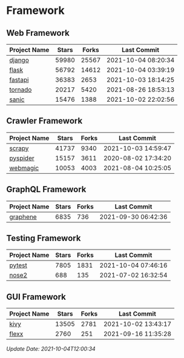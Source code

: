 # Framework

## Web Framework
| Project Name | Stars | Forks | Last Commit |
| ------------ | ----- | ----- | ----------- |
| [django](https://github.com/django/django) | 59980 | 25567 | 2021-10-04 08:20:34 |
| [flask](https://github.com/pallets/flask) | 56792 | 14612 | 2021-10-04 03:39:19 |
| [fastapi](https://github.com/tiangolo/fastapi) | 36383 | 2653 | 2021-10-03 18:14:25 |
| [tornado](https://github.com/tornadoweb/tornado) | 20217 | 5420 | 2021-08-26 18:53:13 |
| [sanic](https://github.com/sanic-org/sanic) | 15476 | 1388 | 2021-10-02 22:02:56 |

## Crawler Framework
| Project Name | Stars | Forks | Last Commit |
| ------------ | ----- | ----- | ----------- |
| [scrapy](https://github.com/scrapy/scrapy) | 41737 | 9340 | 2021-10-03 14:59:47 |
| [pyspider](https://github.com/binux/pyspider) | 15157 | 3611 | 2020-08-02 17:34:20 |
| [webmagic](https://github.com/code4craft/webmagic) | 10053 | 4003 | 2021-08-04 10:25:05 |

## GraphQL Framework
| Project Name | Stars | Forks | Last Commit |
| ------------ | ----- | ----- | ----------- |
| [graphene](https://github.com/graphql-python/graphene) | 6835 | 736 | 2021-09-30 06:42:36 |

## Testing Framework
| Project Name | Stars | Forks | Last Commit |
| ------------ | ----- | ----- | ----------- |
| [pytest](https://github.com/pytest-dev/pytest) | 7805 | 1831 | 2021-10-04 07:46:16 |
| [nose2](https://github.com/nose-devs/nose2) | 688 | 135 | 2021-07-02 16:32:54 |

## GUI Framework
| Project Name | Stars | Forks | Last Commit |
| ------------ | ----- | ----- | ----------- |
| [kivy](https://github.com/kivy/kivy) | 13505 | 2781 | 2021-10-02 13:43:17 |
| [flexx](https://github.com/flexxui/flexx) | 2760 | 251 | 2021-09-16 11:35:28 |

*Update Date: 2021-10-04T12:00:34*